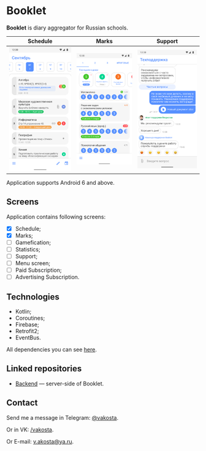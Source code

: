 # Booklet
**Booklet** is diary aggregator for Russian schools.

Schedule | Marks |  Support
:-------:|:-----:|:------------:
![Schedule](images/schedule.png)  |  ![Marks](images/marks.png) |  ![Support](images/support.png)

Application supports Android 6 and above.

## Screens

Application contains following screens:

- [x] Schedule;
- [x] Marks;
- [ ] Gamefication;
- [ ] Statistics;
- [ ] Support;
- [ ] Menu screen;
- [ ] Paid Subscription;
- [ ] Advertising Subscription.

## Technologies

- Kotlin;
- Coroutines;
- Firebase;
- Retrofit2;
- EventBus.

All dependencies you can see [here](https://github.com/Vakosta/Booklet/blob/master/dependencies.gradle).

## Linked repositories

- [Backend](https://github.com/dormantman/booklet) — server-side of Booklet.

## Contact
Send me a message in Telegram: [@vakosta](https://t.me/vakosta).

Or in VK: [/vakosta](https://vk.com/vakosta).

Or E-mail: [v.akosta@ya.ru](mailto:v.akosta@ya.ru).
